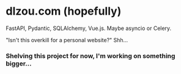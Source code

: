 # dlzou.com (hopefully)

FastAPI, Pydantic, SQLAlchemy, Vue.js. Maybe asyncio or Celery. 

"Isn't this overkill for a personal website?" Shh...

### Shelving this project for now, I'm working on something bigger...

